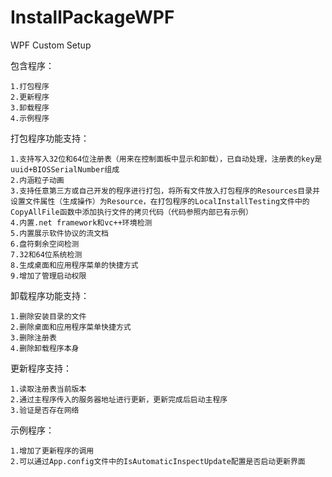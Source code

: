 # InstallPackageWPF
WPF Custom Setup

包含程序：

    1.打包程序
    2.更新程序
    3.卸载程序   
	4.示例程序

打包程序功能支持：
	
	1.支持写入32位和64位注册表（用来在控制面板中显示和卸载），已自动处理，注册表的key是uuid+BIOSSerialNumber组成
 	2.内涵粒子动画
   	3.支持任意第三方或自己开发的程序进行打包，将所有文件放入打包程序的Resources目录并设置文件属性（生成操作）为Resource，在打包程序的LocalInstallTesting文件中的CopyAllFile函数中添加执行文件的拷贝代码（代码参照内部已有示例）
   	4.内置.net framework和vc++环境检测
   	5.内置展示软件协议的流文档
   	6.盘符剩余空间检测
   	7.32和64位系统检测
   	8.生成桌面和应用程序菜单的快捷方式
   	9.增加了管理启动权限
   
卸载程序功能支持：

  	1.删除安装目录的文件
  	2.删除桌面和应用程序菜单快捷方式
  	3.删除注册表
  	4.删除卸载程序本身
  
  
  
更新程序支持：

  	1.读取注册表当前版本
  	2.通过主程序传入的服务器地址进行更新，更新完成后启动主程序
	3.验证是否存在网络
  
  
示例程序：

  	1.增加了更新程序的调用
  	2.可以通过App.config文件中的IsAutomaticInspectUpdate配置是否启动更新界面
